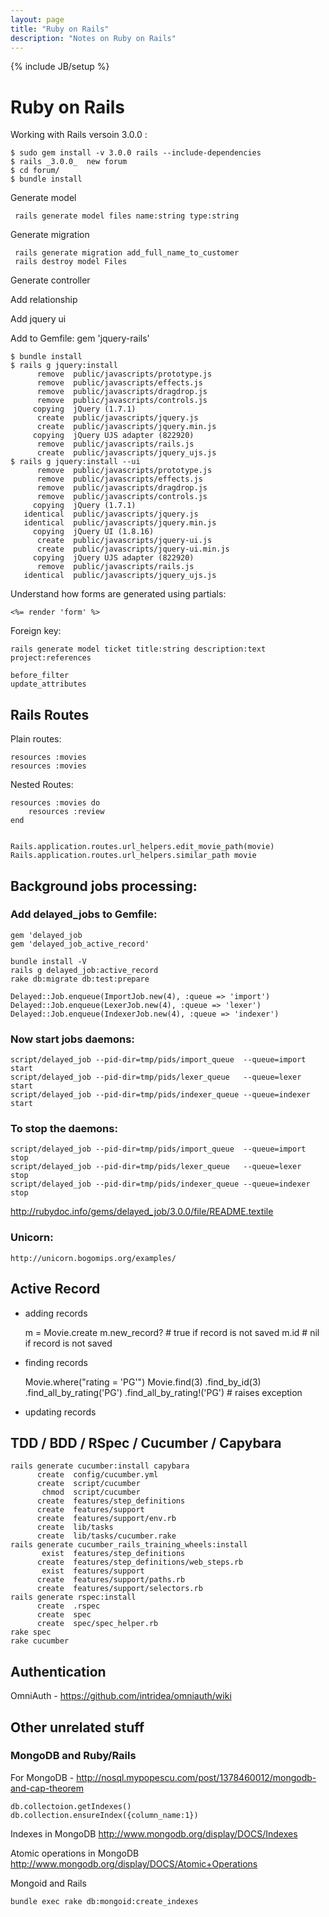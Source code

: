 ```yaml
---
layout: page
title: "Ruby on Rails"
description: "Notes on Ruby on Rails"
---
```


{% include JB/setup %}

# Ruby on Rails

Working with Rails versoin 3.0.0 :

    $ sudo gem install -v 3.0.0 rails --include-dependencies
    $ rails _3.0.0_  new forum
    $ cd forum/
    $ bundle install
    
Generate model

     rails generate model files name:string type:string

Generate migration

     rails generate migration add_full_name_to_customer
     rails destroy model Files
    
Generate controller

Add relationship

Add jquery ui

Add to Gemfile: gem 'jquery-rails'

    $ bundle install
    $ rails g jquery:install
          remove  public/javascripts/prototype.js
          remove  public/javascripts/effects.js
          remove  public/javascripts/dragdrop.js
          remove  public/javascripts/controls.js
         copying  jQuery (1.7.1)
          create  public/javascripts/jquery.js
          create  public/javascripts/jquery.min.js
         copying  jQuery UJS adapter (822920)
          remove  public/javascripts/rails.js
          create  public/javascripts/jquery_ujs.js
    $ rails g jquery:install --ui
          remove  public/javascripts/prototype.js
          remove  public/javascripts/effects.js
          remove  public/javascripts/dragdrop.js
          remove  public/javascripts/controls.js
         copying  jQuery (1.7.1)
       identical  public/javascripts/jquery.js
       identical  public/javascripts/jquery.min.js
         copying  jQuery UI (1.8.16)
          create  public/javascripts/jquery-ui.js
          create  public/javascripts/jquery-ui.min.js
         copying  jQuery UJS adapter (822920)
          remove  public/javascripts/rails.js
       identical  public/javascripts/jquery_ujs.js
    

Understand how forms are generated using partials:

    <%= render 'form' %>
    

Foreign key:

    rails generate model ticket title:string description:text project:references
    
    before_filter
    update_attributes
    

## Rails Routes

Plain routes:

    resources :movies
    resources :movies
    

Nested Routes:

    resources :movies do
        resources :review
    end
    

    Rails.application.routes.url_helpers.edit_movie_path(movie)
    Rails.application.routes.url_helpers.similar_path movie
    

## Background jobs processing:

### Add delayed_jobs to Gemfile:

    gem 'delayed_job
    gem 'delayed_job_active_record'
    
    bundle install -V
    rails g delayed_job:active_record
    rake db:migrate db:test:prepare
    
    Delayed::Job.enqueue(ImportJob.new(4), :queue => 'import')
    Delayed::Job.enqueue(LexerJob.new(4), :queue => 'lexer')
    Delayed::Job.enqueue(IndexerJob.new(4), :queue => 'indexer')
    
### Now start jobs daemons:

    script/delayed_job --pid-dir=tmp/pids/import_queue  --queue=import  start
    script/delayed_job --pid-dir=tmp/pids/lexer_queue   --queue=lexer   start
    script/delayed_job --pid-dir=tmp/pids/indexer_queue --queue=indexer start
    
### To stop the daemons:

    script/delayed_job --pid-dir=tmp/pids/import_queue  --queue=import  stop
    script/delayed_job --pid-dir=tmp/pids/lexer_queue   --queue=lexer   stop
    script/delayed_job --pid-dir=tmp/pids/indexer_queue --queue=indexer stop
    
http://rubydoc.info/gems/delayed_job/3.0.0/file/README.textile

### Unicorn:

    http://unicorn.bogomips.org/examples/
    

## Active Record


* adding records

    m = Movie.create
    m.new_record? # true if record is not saved
    m.id # nil if record is not saved
    
* finding records

    Movie.where("rating = 'PG'")
    Movie.find(3)
    .find_by_id(3)
    .find_all_by_rating('PG')
    .find_all_by_rating!('PG') # raises exception
    
* updating records


## TDD / BDD / RSpec / Cucumber / Capybara

    rails generate cucumber:install capybara
          create  config/cucumber.yml
          create  script/cucumber
           chmod  script/cucumber
          create  features/step_definitions
          create  features/support
          create  features/support/env.rb
          create  lib/tasks
          create  lib/tasks/cucumber.rake
    rails generate cucumber_rails_training_wheels:install
           exist  features/step_definitions
          create  features/step_definitions/web_steps.rb
           exist  features/support
          create  features/support/paths.rb
          create  features/support/selectors.rb
    rails generate rspec:install
          create  .rspec
          create  spec
          create  spec/spec_helper.rb
    rake spec
    rake cucumber
    

## Authentication

OmniAuth - https://github.com/intridea/omniauth/wiki

## Other unrelated stuff

### MongoDB and Ruby/Rails

For MongoDB - <http://nosql.mypopescu.com/post/1378460012/mongodb-and-cap-theorem>

    db.collectoion.getIndexes()
    db.collection.ensureIndex({column_name:1})

Indexes in MongoDB <http://www.mongodb.org/display/DOCS/Indexes>

Atomic operations in MongoDB <http://www.mongodb.org/display/DOCS/Atomic+Operations>

Mongoid and Rails

    bundle exec rake db:mongoid:create_indexes
